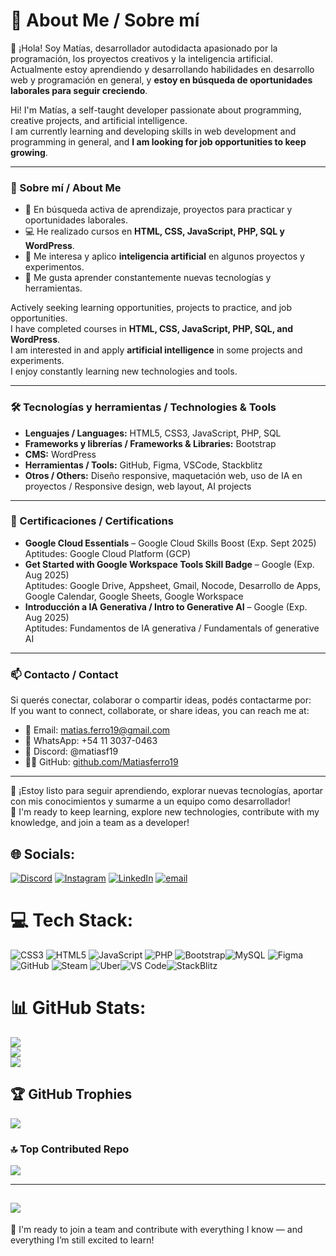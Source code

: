 # 💫 About Me / Sobre mí

👋 ¡Hola! Soy Matías, desarrollador autodidacta apasionado por la programación, los proyectos creativos y la inteligencia artificial.  
Actualmente estoy aprendiendo y desarrollando habilidades en desarrollo web y programación en general, y **estoy en búsqueda de oportunidades laborales para seguir creciendo**.

Hi! I'm Matías, a self-taught developer passionate about programming, creative projects, and artificial intelligence.  
I am currently learning and developing skills in web development and programming in general, and **I am looking for job opportunities to keep growing**.

---

### 🚀 Sobre mí / About Me

- 🎯 En búsqueda activa de aprendizaje, proyectos para practicar y oportunidades laborales.  
- 💻 He realizado cursos en **HTML, CSS, JavaScript, PHP, SQL y WordPress**.  
- 🤖 Me interesa y aplico **inteligencia artificial** en algunos proyectos y experimentos.  
- 🧠 Me gusta aprender constantemente nuevas tecnologías y herramientas.

Actively seeking learning opportunities, projects to practice, and job opportunities.  
I have completed courses in **HTML, CSS, JavaScript, PHP, SQL, and WordPress**.  
I am interested in and apply **artificial intelligence** in some projects and experiments.  
I enjoy constantly learning new technologies and tools.

---

### 🛠️ Tecnologías y herramientas / Technologies & Tools

- **Lenguajes / Languages:** HTML5, CSS3, JavaScript, PHP, SQL  
- **Frameworks y librerías / Frameworks & Libraries:** Bootstrap  
- **CMS:** WordPress  
- **Herramientas / Tools:** GitHub, Figma, VSCode, Stackblitz  
- **Otros / Others:** Diseño responsive, maquetación web, uso de IA en proyectos / Responsive design, web layout, AI projects

---

### 📜 Certificaciones / Certifications

- **Google Cloud Essentials** – Google Cloud Skills Boost (Exp. Sept 2025)  
  Aptitudes: Google Cloud Platform (GCP)  
- **Get Started with Google Workspace Tools Skill Badge** – Google (Exp. Aug 2025)  
  Aptitudes: Google Drive, Appsheet, Gmail, Nocode, Desarrollo de Apps, Google Calendar, Google Sheets, Google Workspace  
- **Introducción a IA Generativa / Intro to Generative AI** – Google (Exp. Aug 2025)  
  Aptitudes: Fundamentos de IA generativa / Fundamentals of generative AI

---

### 📫 Contacto / Contact

Si querés conectar, colaborar o compartir ideas, podés contactarme por:  
If you want to connect, collaborate, or share ideas, you can reach me at:  

- 📧 Email: matias.ferro19@gmail.com  
- 📱 WhatsApp: +54 11 3037-0463  
- 💬 Discord: @matiasf19  
- 🧑‍💻 GitHub: [github.com/Matiasferro19](https://github.com/Matiasferro19)

---

💼 ¡Estoy listo para seguir aprendiendo, explorar nuevas tecnologías, aportar con mis conocimientos y sumarme a un equipo como desarrollador!  
💼 I'm ready to keep learning, explore new technologies, contribute with my knowledge, and join a team as a developer!


## 🌐 Socials:
[![Discord](https://img.shields.io/badge/Discord-%237289DA.svg?logo=discord&logoColor=white)](https://discord.gg/@matiasf19) [![Instagram](https://img.shields.io/badge/Instagram-%23E4405F.svg?logo=Instagram&logoColor=white)](https://instagram.com/https://www.instagram.com/matiben__/) [![LinkedIn](https://img.shields.io/badge/LinkedIn-%230077B5.svg?logo=linkedin&logoColor=white)](https://linkedin.com/in/https://www.linkedin.com/in/matias-ferro-0a8b672a4/) [![email](https://img.shields.io/badge/Email-D14836?logo=gmail&logoColor=white)](mailto:matias.ferro19@gmail.com) 

# 💻 Tech Stack:
![CSS3](https://img.shields.io/badge/css3-%231572B6.svg?style=for-the-badge&logo=css3&logoColor=white) ![HTML5](https://img.shields.io/badge/html5-%23E34F26.svg?style=for-the-badge&logo=html5&logoColor=white) ![JavaScript](https://img.shields.io/badge/javascript-%23323330.svg?style=for-the-badge&logo=javascript&logoColor=%23F7DF1E) ![PHP](https://img.shields.io/badge/php-%23777BB4.svg?style=for-the-badge&logo=php&logoColor=white) ![Bootstrap](https://img.shields.io/badge/bootstrap-%238511FA.svg?style=for-the-badge&logo=bootstrap&logoColor=white)![MySQL](https://img.shields.io/badge/mysql-4479A1.svg?style=for-the-badge&logo=mysql&logoColor=white) ![Figma](https://img.shields.io/badge/figma-%23F24E1E.svg?style=for-the-badge&logo=figma&logoColor=white) ![GitHub](https://img.shields.io/badge/github-%23121011.svg?style=for-the-badge&logo=github&logoColor=white) ![Steam](https://img.shields.io/badge/steam-%23000000.svg?style=for-the-badge&logo=steam&logoColor=white) ![Uber](https://img.shields.io/badge/Uber-%23000000.svg?style=for-the-badge&logo=Uber&logoColor=white)![VS Code](https://img.shields.io/badge/VS%20Code-007ACC?style=for-the-badge&logo=visual-studio-code&logoColor=white)![StackBlitz](https://img.shields.io/badge/StackBlitz-0178D4?style=for-the-badge&logo=stackblitz&logoColor=white)


# 📊 GitHub Stats:
![](https://github-readme-stats.vercel.app/api?username=Matiasferro19&theme=github_dark_dimmed&hide_border=false&include_all_commits=true&count_private=true)<br/>
![](https://nirzak-streak-stats.vercel.app/?user=Matiasferro19&theme=github_dark_dimmed&hide_border=false)<br/>
![](https://github-readme-stats.vercel.app/api/top-langs/?username=Matiasferro19&theme=github_dark_dimmed&hide_border=false&include_all_commits=true&count_private=true&layout=compact)

## 🏆 GitHub Trophies
![](https://github-profile-trophy.vercel.app/?username=Matiasferro19&theme=nord&no-frame=false&no-bg=true&margin-w=4)

### 🔝 Top Contributed Repo
![](https://github-contributor-stats.vercel.app/api?username=Matiasferro19&limit=5&theme=dark&combine_all_yearly_contributions=true)

---
[![](https://visitcount.itsvg.in/api?id=Matiasferro19&icon=0&color=0)](https://visitcount.itsvg.in)
--------------------------------------------------------------------------------------------------------------------------------------------------------------------------------------



💼 I'm ready to join a team and contribute with everything I know — and everything I’m still excited to learn!
<!-- Proudly created with GPRM ( https://gprm.itsvg.in ) -->
